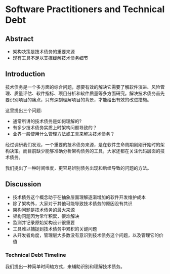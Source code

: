 # Software Practitioners and Technical Debt
## Abstract
- 架构决策是技术债务的重要来源
- 现有工具不足以支撑缓解技术债务细节

## Introduction
技术债务是一个多方面的综合问题，想要有效的解决它需要了解软件演进、风险管理、质量评估、软件指标、项目分析和软件质量等多方面研究。解决技术债务首先要识别项目的痛点，只有深刻理解项目的背景，才能给出有效的改进措施。

这里提出三个问题:
- 通常所讲的技术债务是如何理解的?
- 有多少技术债务实质上时架构问题导致的？
- 业界一般使用什么管理方法或工具来解决技术债务？

经过调研我们发现，一个重要的技术债务来源，是在软件生命周期刚刚开始时的架构决策。而目前缺少能够准确分析架构债务的工具，大家还都在关注代码层面的技术债务。

我们提出了一种时间维度，更容易辨别债务出现和后续导致的问题的方法。

## Discussion
- 技术债务这个概念助于在抽象层面理解逐渐增加的软件开发维护成本
- 除了架构外，大家对于其他可能导致技术债务的原因没有共识
- 架构问题是技术债务的最大来源
- 架构问题因为常年积累，很难解决
- 监测并记录原始架构设计很重要
- 工具难以捕捉到技术债务中累积的关键问题
- 从开发者角度，管理层大多数没有意识到技术债务这个问题，以及管理它的价值

### Technical Debt Timeline
我们提出一种简单时间轴方式，来辅助识别和理解技术债务。

